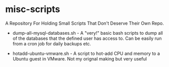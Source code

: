 # misc-scripts
A Repository For Holding Small Scripts That Don't Deserve Their Own Repo.

- dump-all-mysql-databases.sh - A "very!" basic bash scripts to dump all of the databases that the defined user has access to. Can be easily run from a cron job for daily backups etc.

- hotadd-ubuntu-vmware.sh - A script to hot-add CPU and memory to a Ubuntu guest in VMware. Not my orignal making but very useful

